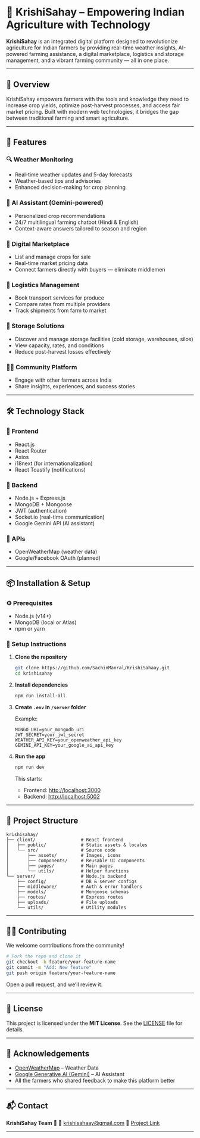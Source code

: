 

# 🌾 KrishiSahay – Empowering Indian Agriculture with Technology

**KrishiSahay** is an integrated digital platform designed to revolutionize agriculture for Indian farmers by providing real-time weather insights, AI-powered farming assistance, a digital marketplace, logistics and storage management, and a vibrant farming community — all in one place.

---

## 🚀 Overview

KrishiSahay empowers farmers with the tools and knowledge they need to increase crop yields, optimize post-harvest processes, and access fair market pricing. Built with modern web technologies, it bridges the gap between traditional farming and smart agriculture.

---

## 🌟 Features

### 🔍 Weather Monitoring

* Real-time weather updates and 5-day forecasts
* Weather-based tips and advisories
* Enhanced decision-making for crop planning

### 🤖 AI Assistant (Gemini-powered)

* Personalized crop recommendations
* 24/7 multilingual farming chatbot (Hindi & English)
* Context-aware answers tailored to season and region

### 🛒 Digital Marketplace

* List and manage crops for sale
* Real-time market pricing data
* Connect farmers directly with buyers — eliminate middlemen

### 🚛 Logistics Management

* Book transport services for produce
* Compare rates from multiple providers
* Track shipments from farm to market

### 🧊 Storage Solutions

* Discover and manage storage facilities (cold storage, warehouses, silos)
* View capacity, rates, and conditions
* Reduce post-harvest losses effectively

### 👨‍🌾 Community Platform

* Engage with other farmers across India
* Share insights, experiences, and success stories

---

## 🛠 Technology Stack

### 🔹 Frontend

* React.js
* React Router
* Axios
* i18next (for internationalization)
* React Toastify (notifications)

### 🔹 Backend

* Node.js + Express.js
* MongoDB + Mongoose
* JWT (authentication)
* Socket.io (real-time communication)
* Google Gemini API (AI assistant)

### 🔹 APIs

* OpenWeatherMap (weather data)
* Google/Facebook OAuth (planned)

---

## 📦 Installation & Setup

### ⚙️ Prerequisites

* Node.js (v14+)
* MongoDB (local or Atlas)
* npm or yarn

### 🔧 Setup Instructions

1. **Clone the repository**

   ```bash
   git clone https://github.com/SachinManral/KrishiSahaay.git
   cd krishisahay
   ```

2. **Install dependencies**

   ```bash
   npm run install-all
   ```

3. **Create `.env` in `/server` folder**

   Example:

   ```env
   MONGO_URI=your_mongodb_uri
   JWT_SECRET=your_jwt_secret
   WEATHER_API_KEY=your_openweather_api_key
   GEMINI_API_KEY=your_google_ai_api_key
   ```

4. **Run the app**

   ```bash
   npm run dev
   ```

   This starts:

   * Frontend: [http://localhost:3000](http://localhost:3000)
   * Backend: [http://localhost:5002](http://localhost:5002)

---

## 📁 Project Structure

```
krishisahay/
├── client/                 # React frontend
│   ├── public/             # Static assets & locales
│   └── src/                # Source code
│       ├── assets/         # Images, icons
│       ├── components/     # Reusable UI components
│       ├── pages/          # Main pages
│       └── utils/          # Helper functions
└── server/                 # Node.js backend
    ├── config/             # DB & server configs
    ├── middleware/         # Auth & error handlers
    ├── models/             # Mongoose schemas
    ├── routes/             # Express routes
    ├── uploads/            # File uploads
    └── utils/              # Utility modules
```

---

## 🧑‍💻 Contributing

We welcome contributions from the community!

```bash
# Fork the repo and clone it
git checkout -b feature/your-feature-name
git commit -m "Add: New feature"
git push origin feature/your-feature-name
```

Open a pull request, and we’ll review it.

---

## 📄 License

This project is licensed under the **MIT License**. See the [LICENSE](LICENSE) file for details.

---

## 🙏 Acknowledgements

* [OpenWeatherMap](https://openweathermap.org/api) – Weather Data
* [Google Generative AI (Gemini)](https://ai.google.dev/) – AI Assistant
* All the farmers who shared feedback to make this platform better

---

## 📬 Contact

**KrishiSahay Team**
📧 📧 [krishisahaay@gmail.com](mailto:krishisahaay@gmail.com)
🔗 [Project Link](https://github.com/SachinManral/KrishiSahaay)

---
